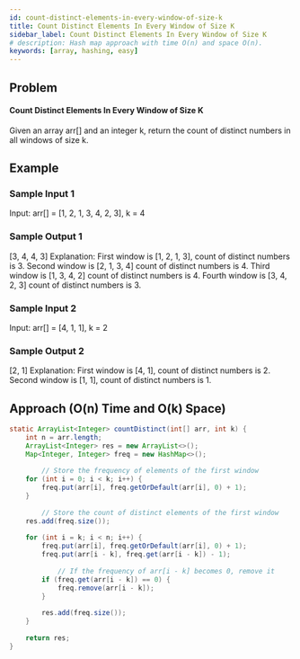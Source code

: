 ```yaml
---
id: count-distinct-elements-in-every-window-of-size-k
title: Count Distinct Elements In Every Window of Size K
sidebar_label: Count Distinct Elements In Every Window of Size K
# description: Hash map approach with time O(n) and space O(n).
keywords: [array, hashing, easy]
---
```



## Problem
#### Count Distinct Elements In Every Window of Size K
Given an array arr[] and an integer k, return the count of distinct numbers in all windows of size k. 
## Example
### Sample Input 1
Input: arr[] = [1, 2, 1, 3, 4, 2, 3], k = 4

### Sample Output 1
[3, 4, 4, 3]
Explanation: First window is [1, 2, 1, 3], count of distinct numbers is 3.
            Second window is [2, 1, 3, 4] count of distinct numbers is 4.
            Third window is [1, 3, 4, 2] count of distinct numbers is 4.
            Fourth window is [3, 4, 2, 3] count of distinct numbers is 3.

### Sample Input 2
Input: arr[] = [4, 1, 1], k = 2

### Sample Output 2
[2, 1]
Explanation: First window is [4, 1], count of distinct numbers is 2.
            Second window is [1, 1], count of distinct numbers is 1.


## Approach (O(n) Time and O(k) Space)
```java title="Java"
static ArrayList<Integer> countDistinct(int[] arr, int k) {
    int n = arr.length;  
    ArrayList<Integer> res = new ArrayList<>();
    Map<Integer, Integer> freq = new HashMap<>();
      
        // Store the frequency of elements of the first window
    for (int i = 0; i < k; i++) {
        freq.put(arr[i], freq.getOrDefault(arr[i], 0) + 1);
    }
      
        // Store the count of distinct elements of the first window
    res.add(freq.size());
      
    for (int i = k; i < n; i++) {
        freq.put(arr[i], freq.getOrDefault(arr[i], 0) + 1);
        freq.put(arr[i - k], freq.get(arr[i - k]) - 1);
          
            // If the frequency of arr[i - k] becomes 0, remove it
        if (freq.get(arr[i - k]) == 0) {
            freq.remove(arr[i - k]);
        }
          
        res.add(freq.size());
    }
      
    return res;
}